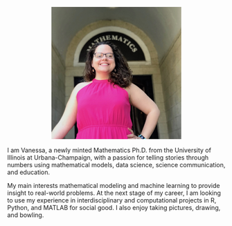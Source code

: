 
<html>
<body>

<p align="center">
<img src="images/vriveraq_photo.jpg" width="300">
</p>
  
<p> I am Vanessa, a newly minted Mathematics Ph.D. from the University of Illinois at Urbana-Champaign, with a passion for telling stories through numbers using mathematical models, data science, science communication, and education.

My main interests mathematical modeling and machine learning to provide insight to real-world problems. At the next stage of my career, I am looking to use my experience in interdisciplinary and computational projects in R, Python, and MATLAB for social good. I also enjoy taking pictures, drawing, and bowling.</p>
</body>
</html>
